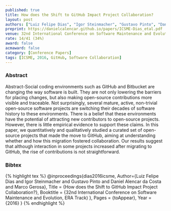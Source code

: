 ```yaml
---
published: true
title: How does the Shift to GitHub Impact Project Collaboration?
layout: post
authors: ["Luiz Felipe Dias", "Igor Steinmacher", "Gustavo Pinto", "Daniel Alencar da Costa and Marco Gerosa"]
preprint: https://danielcalencar.github.io/papers/ICSME-Dias_etal.pdf
venue: 32nd International Conference on Software Maintenance and Evolution (ICSME 2016 - ERA Track)
rate: 14/41 (34%)
award: false
acmaward: false
category: [Conference Papers]
tags: [ICSME, 2016, GitHub, Software Collaboration]
---   
```


### Abstract 

Abstract-Social coding environments such as GitHub and Bitbucket are changing
the way software is built. They are not only lowering the barriers for placing
changes, but also making open-source contributions more visible and traceable.
Not surprisingly, several mature, active, non-trivial open-source software
projects are switching their decades of software history to these environments.
There is a belief that these environments have the potential of attracting new
contributors to open-source projects. However, there is little empirical
evidence to support these claims. In this paper, we quantitatively and
qualitatively studied a curated set of open-source projects that made the move
to GitHub, aiming at understanding whether and how this migration fostered
collaboration. Our results suggest that although interaction in some projects
increased after migrating to GitHub, the rise of contributions is not
straightforward.

### Bibtex 

{% highlight tex %}
@inproceedings{dias2016icsme,
	Author={Luiz Felipe Dias and Igor Steinmacher and Gustavo Pinto and Daniel Alencar da Costa and Marco Gerosa},
	Title = {How does the Shift to GitHub Impact Project Collaboration?},
	Booktitle = {32nd International Conference on Software Maintenance and Evolution, ERA Track) },
	Pages = {toAppear},
	Year = {2016}
}
{% endhighlight %}

